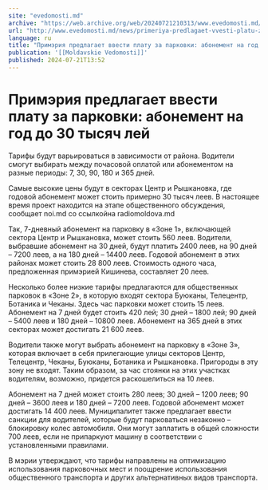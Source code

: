 ```yaml
---
site: "evedomosti.md"
archive: "https://web.archive.org/web/20240721210313/www.evedomosti.md/news/primeriya-predlagaet-vvesti-platu-za-parkovki-abonement-na-g"
url: "http://www.evedomosti.md/news/primeriya-predlagaet-vvesti-platu-za-parkovki-abonement-na-g"
language: ru
title: "Примэрия предлагает ввести плату за парковки: абонемент на год до 30 тысяч лей"
publication: '[[Moldavskie Vedomosti]]'
published: 2024-07-21T13:52
---
```


# Примэрия предлагает ввести плату за парковки: абонемент на год до 30 тысяч лей

Тарифы будут варьироваться в зависимости от района. Водители смогут выбирать между почасовой оплатой или абонементом на разные периоды: 7, 30, 90, 180 и 365 дней.

Самые высокие цены будут в секторах Центр и Рышкановка, где годовой абонемент может стоить примерно 30 тысяч леев. В настоящее время проект находится на этапе общественного обсуждения, сообщает noi.md со ссылкойна radiomoldova.md

Так, 7-дневный абонемент на парковку в «Зоне 1», включающей сектора Центр и Рышкановка, может стоить 560 леев. Водители, выбравшие абонемент на 30 дней, будут платить 2400 леев, на 90 дней – 7200 леев, а на 180 дней – 14400 леев. Годовой абонемент в этих районах может стоить 28 800 леев. Стоимость одного часа, предложенная примэрией Кишинева, составляет 20 леев.

Несколько более низкие тарифы предлагаются для общественных парковок в «Зоне 2», в которую входят сектора Буюканы, Телецентр, Ботаника и Чеканы. Здесь час парковки может стоить 15 леев. Абонемент на 7 дней будет стоить 420 лей; 30 дней – 1800 лей; 90 дней – 5400 леев и 180 дней – 10800 леев. Абонемент на 365 дней в этих секторах может достигать 21 600 леев.

Водители также могут выбрать абонемент на парковку в «Зоне 3», которая включает в себя прилегающие улицы секторов Центр, Телецентр, Чеканы, Буюканы, Ботаника и Рышкановка. Пригороды в эту зону не входят. Таким образом, за час стоянки на этих участках водителям, возможно, придется раскошелиться на 10 леев.

Абонемент на 7 дней может стоить 280 леев; 30 дней – 1200 леев; 90 дней – 3600 леев и 180 дней – 7200 леев. Годовой абонемент может достигать 14 400 леев. Муниципалитет также предлагает ввести санкции для водителей, которые будут парковаться незаконно – блокировку колес автомобиля. Они могут заплатить в общей сложности 700 леев, если не припаркуют машину в соответствии с установленными правилами.

В мэрии утверждают, что тарифы направлены на оптимизацию использования парковочных мест и поощрение использования общественного транспорта и других альтернативных видов транспорта.
